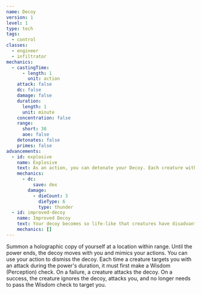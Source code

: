 ```yaml
---
name: Decoy
version: 1
level: 1
type: tech
tags:
  - control
classes:
  - engineer
  - infiltrator
mechanics:
  - castingTime:
      - length: 1
        unit: action
    attack: false
    dc: false
    damage: false
    duration:
      length: 1
      unit: minute
    concentration: false
    range:
      short: 30
      aoe: false
    detonates: false
    primes: false
advancements:
  - id: explosive
    name: Explosive
    text: As an action, you can detonate your Decoy. Each creature within 4m of the decoy must make a Dexterity saving throw. On a failed save, a creature takes 3d6 thunder damage or half as much on a successful one.
    mechanics:
      - dc:
          save: dex
        damage:
          - dieCount: 3
            dieType: 6
            type: thunder
  - id: improved-decoy
    name: Improved Decoy
    text: Your decoy becomes so life-like that creatures have disadvantage on the Wisdom (Perception) check.
    mechanics: []
---
```

Summon a holographic copy of yourself at a location within range. Until the power ends, the decoy moves with you and
mimics your actions. You can use your action to dismiss the decoy. Each time a creature targets you with an attack
during the power's duration, it must first make a Wisdom (Perception) check. On a failure, a creature attacks
the decoy. On a success, the creature ignores the decoy, attacks you, and no longer needs to pass the Wisdom check to
target you.
